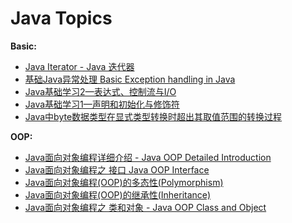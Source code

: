 # Java Topics

**Basic:**

* [Java Iterator - Java 迭代器](https://ultrafish.cn/2022/07/21/Java-iterator/)  
* [基础Java异常处理 Basic Exception handling in Java](ttps://ultrafish.cn/2021/10/08/Java-learning-3/)  
* [Java基础学习2—表达式、控制流与I/O](https://ultrafish.cn/2021/09/17/Java-learning-2/)  
* [Java基础学习1—声明和初始化与修饰符](https://ultrafish.cn/2021/09/02/Java-learning-1/)  
* [Java中byte数据类型在显式类型转换时超出其取值范围的转换过程](https://ultrafish.cn/2020/08/15/Java-data-type-conversion/)  

**OOP:**

* [Java面向对象编程详细介绍 - Java OOP Detailed Introduction](https://ultrafish.cn/2022/07/31/Java-oop-detailed-introduction/)  
* [Java面向对象编程之 接口 Java OOP Interface](https://ultrafish.cn/2021/10/05/Java-oop-interface/)  
* [Java面向对象编程(OOP)的多态性(Polymorphism)](https://ultrafish.cn/2021/10/02/Java-oop-polymorphism/)  
* [Java面向对象编程(OOP)的继承性(Inheritance)](https://ultrafish.cn/2020/09/13/Java-oop-inheritance/)  
* [Java面向对象编程之 类和对象 - Java OOP Class and Object](https://ultrafish.cn/2021/03/07/Java-oop-class-object/)  
<!--*  [Java面向对象编程(OOP)的封装性(Encapsulation)](https://ultrafish.cn/2021/03/07/Java-oop-encapsulation/) -->